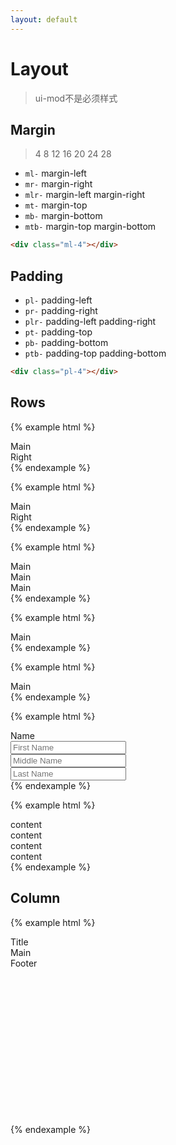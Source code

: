 ```yaml
---
layout: default
---
```


# Layout

> ui-mod不是必须样式

## Margin

> 4 8 12 16 20 24 28

* `ml-` margin-left
* `mr-` margin-right
* `mlr-` margin-left margin-right
* `mt-` margin-top
* `mb-` margin-bottom
* `mtb-` margin-top margin-bottom

```html
<div class="ml-4"></div>
```

## Padding

* `pl-` padding-left
* `pr-` padding-right
* `plr-` padding-left padding-right
* `pt-` padding-top
* `pb-` padding-bottom
* `ptb-` padding-top padding-bottom

```html
<div class="pl-4"></div>
```



## Rows
{% example html %}
<div class="ui-row">
  <div class="ui-mod">Main</div>
  <div class="ui-mod right">Right</div>
</div>
{% endexample %}

{% example html %}
<div class="ui-row">
  <div class="ui-mod flex1 mr-12">Main</div>
  <div class="ui-mod right">Right</div>
</div>
{% endexample %}

{% example html %}
<div class="ui-row between">
  <div class="col-3"><div class="ui-mod">Main</div></div>
  <div class="col-3"><div class="ui-mod">Main</div></div>
  <div class="col-3"><div class="ui-mod">Main</div></div>
</div>
{% endexample %}

{% example html %}
<div class="ui-row center">
  <div class="ui-mod">Main</div>
</div>
{% endexample %}

{% example html %}
<div class="ui-row right">
  <div class="ui-mod">Main</div>
</div>
{% endexample %}

{% example html %}
<div class="ui-row nowrap middle">
  <div class="ft-gray col">Name</div>
  <div class="ui-control-wrap flex1 col">
    <input class="ui-form-control" placeholder="First Name" />
  </div>
  <div class="ui-control-wrap flex1 col">
    <input class="ui-form-control" placeholder="Middle Name" />
  </div>
  <div class="ui-control-wrap flex1 col">
    <input class="ui-form-control" placeholder="Last Name"/>
  </div>
</div>
{% endexample %}

{% example html %}
<div class="ui-row">
  <div class="col-1-3 bg-light">content</div>
  <div class="col-1-6 bg-light">content</div>
  <div class="col-1-6 bg-light">content</div>
  <div class="col-1-3 bg-light">content</div>
</div>
{% endexample %}

## Column

{% example html %}
<div class="ui-column" style="height: 300px;">
  <div class="ui-mod mb-12">Title</div>
  <div class="ui-mod flex1">Main</div>
  <div class="ui-mod mt-12">Footer</div>
</div>
{% endexample %}